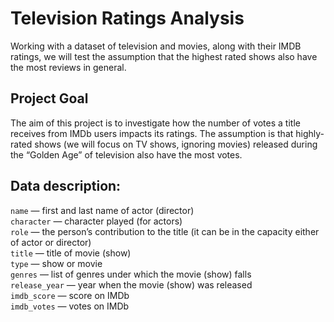 # Television Ratings Analysis

Working with a dataset of television and movies, along with their IMDB ratings, we will test the assumption that the highest rated shows also have the most reviews in general. 

## Project Goal
The aim of this project is to investigate how the number of votes a title receives from IMDb users impacts its ratings. The assumption is that highly-rated shows (we will focus on TV shows, ignoring movies) released during the “Golden Age” of television also have the most votes.

## Data description:

`name` — first and last name of actor (director)\
`character` — character played (for actors)\
`role` — the person’s contribution to the title (it can be in the capacity either of actor or director)\
`title` — title of movie (show)\
`type` — show or movie\
`genres` — list of genres under which the movie (show) falls\
`release_year` — year when the movie (show) was released\
`imdb_score` — score on IMDb\
`imdb_votes` — votes on IMDb
